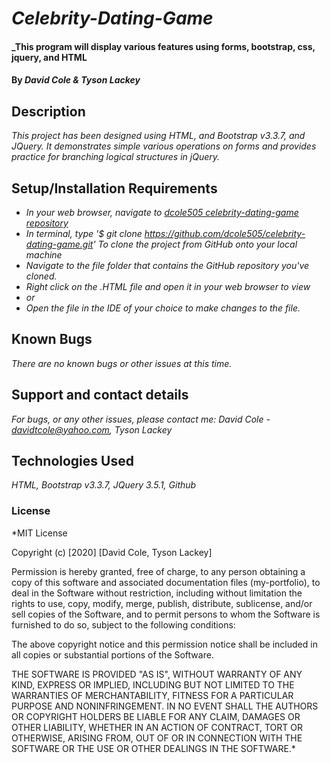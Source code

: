 # _Celebrity-Dating-Game_

#### _This program will display various features using forms, bootstrap, css, jquery, and HTML

#### By _**David Cole & Tyson Lackey**_

## Description

_This project has been designed using HTML, and Bootstrap v3.3.7, and JQuery. It demonstrates simple various operations on forms and provides practice for branching logical structures in jQuery._

## Setup/Installation Requirements

* _In your web browser, navigate to [dcole505 celebrity-dating-game repository](https://github.com/dcole505/celebrity-dating-game.git)_
* _In terminal, type '$ git clone https://github.com/dcole505/celebrity-dating-game.git' To clone the project from GitHub onto your local machine_
* _Navigate to the file folder that contains the GitHub repository you've cloned._
* _Right click on the .HTML file and open it in your web browser to view_
* _or_
* _Open the file in the IDE of your choice to make changes to the file._


## Known Bugs

_There are no known bugs or other issues at this time._

## Support and contact details

_For bugs, or any other issues, please contact me: David Cole - davidtcole@yahoo.com, Tyson Lackey_

## Technologies Used

_HTML, Bootstrap v3.3.7, JQuery 3.5.1, Github_

### License

*MIT License

Copyright (c) [2020] [David Cole, Tyson Lackey]

Permission is hereby granted, free of charge, to any person obtaining a copy
of this software and associated documentation files (my-portfolio), to deal
in the Software without restriction, including without limitation the rights
to use, copy, modify, merge, publish, distribute, sublicense, and/or sell
copies of the Software, and to permit persons to whom the Software is
furnished to do so, subject to the following conditions:

The above copyright notice and this permission notice shall be included in all
copies or substantial portions of the Software.

THE SOFTWARE IS PROVIDED "AS IS", WITHOUT WARRANTY OF ANY KIND, EXPRESS OR
IMPLIED, INCLUDING BUT NOT LIMITED TO THE WARRANTIES OF MERCHANTABILITY,
FITNESS FOR A PARTICULAR PURPOSE AND NONINFRINGEMENT. IN NO EVENT SHALL THE
AUTHORS OR COPYRIGHT HOLDERS BE LIABLE FOR ANY CLAIM, DAMAGES OR OTHER
LIABILITY, WHETHER IN AN ACTION OF CONTRACT, TORT OR OTHERWISE, ARISING FROM,
OUT OF OR IN CONNECTION WITH THE SOFTWARE OR THE USE OR OTHER DEALINGS IN THE
SOFTWARE.*